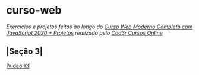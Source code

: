 # curso-web
_Exercícios e projetos feitos ao longo do [Curso Web Moderno Completo com JavaScript 2020 + Projetos](https://www.udemy.com/course/curso-web/) realizado pelo [Cod3r Cursos Online](https://github.com/cod3rcursos)_

|Seção 3|
---------
|[Vídeo 13](secao_3-fundamentos\13-oranizacao.js)|